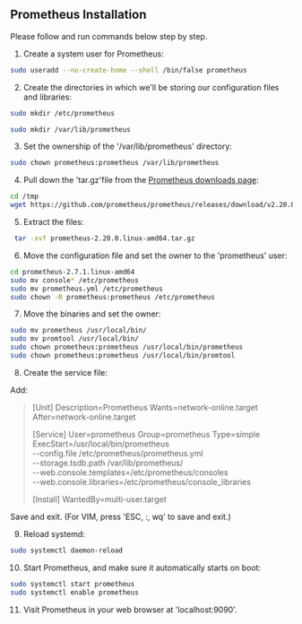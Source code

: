 ## Prometheus Installation

Please follow and run commands below step by step.

1. Create a system user for Prometheus:

```bash
sudo useradd --no-create-home --shell /bin/false prometheus
```

2. Create the directories in which we'll be storing our configuration files and libraries:

```bash
sudo mkdir /etc/prometheus
```

```bash
sudo mkdir /var/lib/prometheus
```

3. Set the ownership of the '/var/lib/prometheus' directory:

```bash
sudo chown prometheus:prometheus /var/lib/prometheus
```

4. Pull down the 'tar.gz'file from the [Prometheus downloads page](https://prometheus.io/download/):

```bash
cd /tmp
wget https://github.com/prometheus/prometheus/releases/download/v2.20.0/prometheus-2.20.0.linux-amd64.tar.gz
```

5. Extract the files:

```bash
 tar -xvf prometheus-2.20.0.linux-amd64.tar.gz
```

6. Move the configuration file and set the owner to the 'prometheus' user:

```bash
cd prometheus-2.7.1.linux-amd64
sudo mv console* /etc/prometheus
sudo mv prometheus.yml /etc/prometheus
sudo chown -R prometheus:prometheus /etc/prometheus
```

7. Move the binaries and set the owner:

```bash
sudo mv prometheus /usr/local/bin/
sudo mv promtool /usr/local/bin/
sudo chown prometheus:prometheus /usr/local/bin/prometheus
sudo chown prometheus:prometheus /usr/local/bin/promtool
```
8. Create the service file:

Add:

>[Unit]
>Description=Prometheus
>Wants=network-online.target
>After=network-online.target
>
>[Service]
>User=prometheus
>Group=prometheus
>Type=simple
>ExecStart=/usr/local/bin/prometheus \
>    --config.file /etc/prometheus/prometheus.yml \
>    --storage.tsdb.path /var/lib/prometheus/ \
>    --web.console.templates=/etc/prometheus/consoles \
>    --web.console.libraries=/etc/prometheus/console_libraries
>
>[Install]
>WantedBy=multi-user.target

Save and exit. (For VIM, press 'ESC, :, wq' to save and exit.)

9. Reload systemd:

```bash
sudo systemctl daemon-reload
```

10. Start Prometheus, and make sure it automatically starts on boot:

```bash
sudo systemctl start prometheus
sudo systemctl enable prometheus
```

11. Visit Prometheus in your web browser at 'localhost:9090'.




